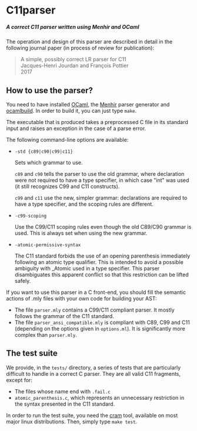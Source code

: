 C11parser
=========

##### A correct C11 parser written using Menhir and OCaml

The operation and design of this parser are described in detail in the
following journal paper (in process of review for publication):

> A simple, possibly correct LR parser for C11<br/>
> Jacques-Henri Jourdan and François Pottier<br/>
> 2017<br/>

How to use the parser?
----------------------

You need to have installed [OCaml](https://ocaml.org/docs/install.html),
the [Menhir](http://gallium.inria.fr/~fpottier/menhir/) parser generator
and [ocamlbuild](https://github.com/ocaml/ocamlbuild).
In order to build it, you can just type `make`.

The executable that is produced takes a preprocessed C file in its
standard input and raises an exception in the case of a parse
error.

The following command-line options are available:
  - `-std {c89|c90|c99|c11}`

    Sets which grammar to use.

    `c89` and `c90` tells the parser to use the old grammar, where
    declaration were not required to have a type specifier, in which
    case "int" was used (it still recognizes C99 and C11 constructs).

    `c99` and `c11` use the new, simpler grammar: declarations are
    required to have a type specifier, and the scoping rules are
    different.

  - `-c99-scoping`

    Use the C99/C11 scoping rules even though the old C89/C90 grammar
    is used. This is always set when using the new grammar.

  - `-atomic-permissive-syntax`

    The C11 standard forbids the use of an opening parenthesis
    immediately following an atomic type qualifier. This is intended
    to avoid a possible ambiguity with _Atomic used in a type
    specifier. This parser disambiguates this apparent conflict so
    that this restriction can be lifted safely.

If you want to use this parser in a C front-end, you should fill the
semantic actions of .mly files with your own code for building your
AST:
  - The file `parser.mly` contains a C99/C11 compliant parser. It
    mostly follows the grammar of the C11 standard.
  - The file `parser_ansi_compatible.mly` is compliant with C89, C99 and
    C11 (depending on the options given in `options.ml`). It is
    significantly more complex than `parser.mly`.

The test suite
--------------

We provide, in the `tests/` directory, a series of tests that are
particularly difficult to handle in a correct C parser. They are all
valid C11 fragments, except for:
  - The files whose name end with `.fail.c`
  - `atomic_parenthesis.c`, which represents an unnecessary restriction
    in the syntax presented in the C11 standard.

In order to run the test suite, you need the
[cram](https://bitheap.org/cram/) tool, available on most major linux
distributions. Then, simply type `make test`.

